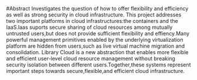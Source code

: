 #Abstract
Investigates the question of how to offer flexibility and efficiency as well as strong security in cloud infrastructure.
This project addresses two important platforms in cloud infrastructures:the containers and the IaaS.Iaas suports secure sharing of cloud resources among mutually untrusted users,but does not provide sufficient flexibility and effiency.Many powerful management primitives enabled by the underlying virtualization platform are hidden from users,such as live virtual machine migration and consolidation.
Library Cloud is a new abstraction that enables more flexible and efficient user-level cloud resource management without breaking security isolation between different users.Together,these systems represent important steps towards secure,flexible,and efficient cloud infrastructure.
